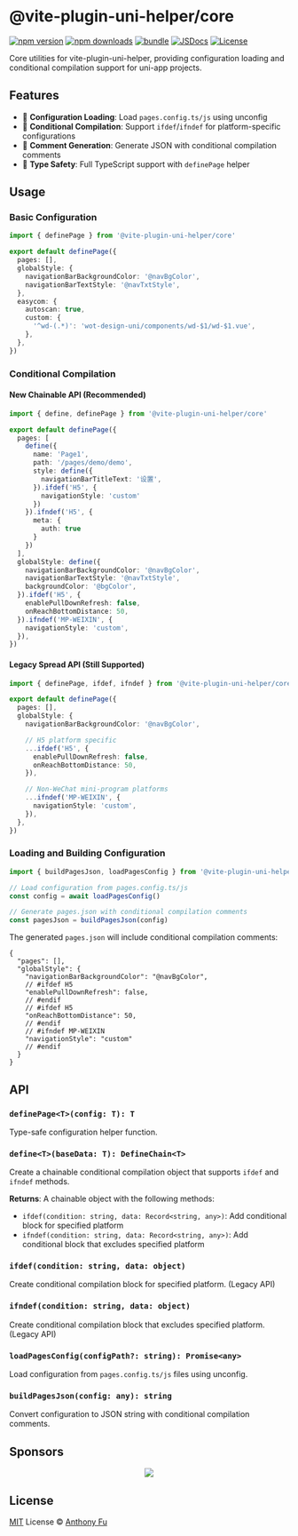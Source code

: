# @vite-plugin-uni-helper/core

[![npm version][npm-version-src]][npm-version-href]
[![npm downloads][npm-downloads-src]][npm-downloads-href]
[![bundle][bundle-src]][bundle-href]
[![JSDocs][jsdocs-src]][jsdocs-href]
[![License][license-src]][license-href]

Core utilities for vite-plugin-uni-helper, providing configuration loading and conditional compilation support for uni-app projects.

## Features

- 📄 **Configuration Loading**: Load `pages.config.ts/js` using unconfig
- 🔀 **Conditional Compilation**: Support `ifdef`/`ifndef` for platform-specific configurations
- 📝 **Comment Generation**: Generate JSON with conditional compilation comments
- 🎯 **Type Safety**: Full TypeScript support with `definePage` helper

## Usage

### Basic Configuration

```typescript
import { definePage } from '@vite-plugin-uni-helper/core'

export default definePage({
  pages: [],
  globalStyle: {
    navigationBarBackgroundColor: '@navBgColor',
    navigationBarTextStyle: '@navTxtStyle',
  },
  easycom: {
    autoscan: true,
    custom: {
      '^wd-(.*)': 'wot-design-uni/components/wd-$1/wd-$1.vue',
    },
  },
})
```

### Conditional Compilation

#### New Chainable API (Recommended)

```typescript
import { define, definePage } from '@vite-plugin-uni-helper/core'

export default definePage({
  pages: [
    define({
      name: 'Page1',
      path: '/pages/demo/demo',
      style: define({
        navigationBarTitleText: '设置',
      }).ifdef('H5', {
        navigationStyle: 'custom'
      })
    }).ifndef('H5', {
      meta: {
        auth: true
      }
    })
  ],
  globalStyle: define({
    navigationBarBackgroundColor: '@navBgColor',
    navigationBarTextStyle: '@navTxtStyle',
    backgroundColor: '@bgColor',
  }).ifdef('H5', {
    enablePullDownRefresh: false,
    onReachBottomDistance: 50,
  }).ifndef('MP-WEIXIN', {
    navigationStyle: 'custom',
  }),
})
```

#### Legacy Spread API (Still Supported)

```typescript
import { definePage, ifdef, ifndef } from '@vite-plugin-uni-helper/core'

export default definePage({
  pages: [],
  globalStyle: {
    navigationBarBackgroundColor: '@navBgColor',

    // H5 platform specific
    ...ifdef('H5', {
      enablePullDownRefresh: false,
      onReachBottomDistance: 50,
    }),

    // Non-WeChat mini-program platforms
    ...ifndef('MP-WEIXIN', {
      navigationStyle: 'custom',
    }),
  },
})
```

### Loading and Building Configuration

```typescript
import { buildPagesJson, loadPagesConfig } from '@vite-plugin-uni-helper/core'

// Load configuration from pages.config.ts/js
const config = await loadPagesConfig()

// Generate pages.json with conditional compilation comments
const pagesJson = buildPagesJson(config)
```

The generated `pages.json` will include conditional compilation comments:

```jsonc
{
  "pages": [],
  "globalStyle": {
    "navigationBarBackgroundColor": "@navBgColor",
    // #ifdef H5
    "enablePullDownRefresh": false,
    // #endif
    // #ifdef H5
    "onReachBottomDistance": 50,
    // #endif
    // #ifndef MP-WEIXIN
    "navigationStyle": "custom"
    // #endif
  }
}
```

## API

### `definePage<T>(config: T): T`

Type-safe configuration helper function.

### `define<T>(baseData: T): DefineChain<T>`

Create a chainable conditional compilation object that supports `ifdef` and `ifndef` methods.

**Returns**: A chainable object with the following methods:
- `ifdef(condition: string, data: Record<string, any>)`: Add conditional block for specified platform
- `ifndef(condition: string, data: Record<string, any>)`: Add conditional block that excludes specified platform

### `ifdef(condition: string, data: object)`

Create conditional compilation block for specified platform. (Legacy API)

### `ifndef(condition: string, data: object)`

Create conditional compilation block that excludes specified platform. (Legacy API)

### `loadPagesConfig(configPath?: string): Promise<any>`

Load configuration from `pages.config.ts/js` files using unconfig.

### `buildPagesJson(config: any): string`

Convert configuration to JSON string with conditional compilation comments.

## Sponsors

<p align="center">
  <a href="https://cdn.jsdelivr.net/gh/antfu/static/sponsors.svg">
    <img src='https://cdn.jsdelivr.net/gh/antfu/static/sponsors.svg'/>
  </a>
</p>

## License

[MIT](./LICENSE) License © [Anthony Fu](https://github.com/antfu)

<!-- Badges -->

[npm-version-src]: https://img.shields.io/npm/v/pkg-placeholder?style=flat&colorA=080f12&colorB=1fa669
[npm-version-href]: https://npmjs.com/package/pkg-placeholder
[npm-downloads-src]: https://img.shields.io/npm/dm/pkg-placeholder?style=flat&colorA=080f12&colorB=1fa669
[npm-downloads-href]: https://npmjs.com/package/pkg-placeholder
[bundle-src]: https://img.shields.io/bundlephobia/minzip/pkg-placeholder?style=flat&colorA=080f12&colorB=1fa669&label=minzip
[bundle-href]: https://bundlephobia.com/result?p=pkg-placeholder
[license-src]: https://img.shields.io/github/license/antfu/pkg-placeholder.svg?style=flat&colorA=080f12&colorB=1fa669
[license-href]: https://github.com/antfu/pkg-placeholder/blob/main/LICENSE
[jsdocs-src]: https://img.shields.io/badge/jsdocs-reference-080f12?style=flat&colorA=080f12&colorB=1fa669
[jsdocs-href]: https://www.jsdocs.io/package/pkg-placeholder
